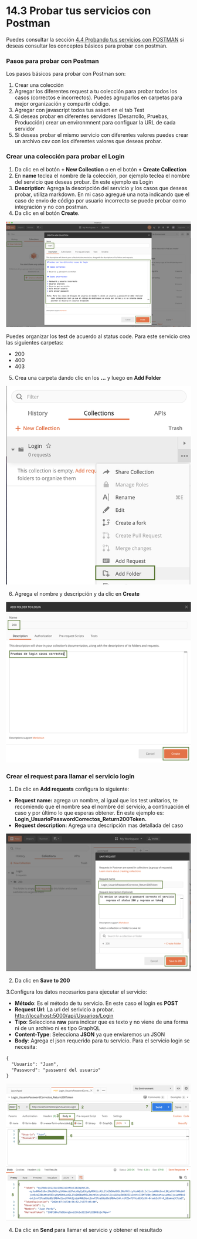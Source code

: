 # 14.3 Probar tus servicios con Postman

Puedes consultar la sección [4.4 Probando tus servicios con POSTMAN](https://abi.gitbook.io/net-core/4.-creando-tu-primer-servicio/4.4-probando-tus-servicios-con-postman) si deseas consultar los conceptos básicos para probar con postman.

### Pasos para probar con Postman

Los pasos básicos para probar con Postman son:

1. Crear una colección
2. Agregar los diferentes request a tu colección para probar todos los casos \(correctos e incorrectos\). Puedes agruparlos en carpetas para mejor organización y compartir código.
3. Agregar con javascript todos tus assert en el tab Test
4. Si deseas probar en diferentes servidores \(Desarrollo, Pruebas, Producción\) crear un environmnent para configuar  la URL de cada servidor
5. Si deseas probar el mismo servicio con diferentes valores  puedes crear un archivo csv  con los diferentes valores que deseas probar.

### Crear una colección para probar el Login

1. Da clic en el botón **+ New Collection** o en el botón **+ Create Collection**
2. En **name** teclea el nombre de la colección, por ejemplo teclea el nombre del servicio que deseas probar. En este ejemplo es Login
3. **Description**: Agrega la descripción del servicio y los casos que deseas probar, utiliza markdown. En mi caso agregué una nota indicando que el caso de envio de código por usuario incorrecto se puede probar como integración y no con postman.
4. Da clic en el botón **Create**.

![](../.gitbook/assets/image%20%28526%29.png)

Puedes organizar los test de acuerdo al status code. Para este servicio crea las siguientes carpetas:

* 200 
* 400
* 403

5. Crea una carpeta dando clic en los **...** y luego en **Add Folder**

![](../.gitbook/assets/image%20%28529%29.png)

6. Agrega el nombre y descripción y da clic en **Create**

![](../.gitbook/assets/image%20%28530%29.png)

### Crear el request para llamar el servicio login

1. Da clic en **Add requests** configura lo siguiente:

* **Request name:** agrega un nombre, al igual que los test unitarios, te recomiendo que el nombre sea el nombre del servicio, a continuación el caso y por último lo que esperas obtener. En este ejemplo es: **Login\_UsuarioPasswordCorrectos\_Return200Token.** 
* **Request description:** Agrega una descripción mas detallada del caso

![](../.gitbook/assets/image%20%28527%29.png)

2. Da clic en **Save to 200**

3.Configura los datos necesarios para ejecutar el servicio:

* **Método**: Es el método de tu servicio. En este caso el login es **POST**
* **Request Url**: La url del serivicio a probar. [http://localhost:5000/api/Usuarios/Login](http://localhost:5000/api/Usuarios/Login)
* **Tipo**: Selecciona **raw** para indicar que es texto y no viene de una forma ni de un archivo ni es tipo GraphQL
* **Content-Type**: Selecciona **JSON** ya que enviaremos un JSON
* **Body**: Agrega el json requerido para tu servicio. Para el servicio login se necesita:

```text
{
  "Usuario": "Juan",
  "Password": "password del usuario"
}
```

![](../.gitbook/assets/image%20%28531%29.png)

4. Da clic en **Send** para llamar el servicio y obtener el resultado

### 



